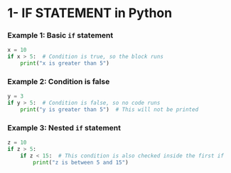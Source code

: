# 1- IF STATEMENT in Python

### Example 1: Basic `if` statement

```python
x = 10
if x > 5:  # Condition is true, so the block runs
    print("x is greater than 5")

```

### Example 2: Condition is false

```python
y = 3
if y > 5:  # Condition is false, so no code runs
    print("y is greater than 5")  # This will not be printed

```

### Example 3: Nested `if` statement

```python
z = 10
if z > 5:
    if z < 15:  # This condition is also checked inside the first if
        print("z is between 5 and 15")

```

